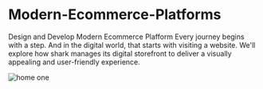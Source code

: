 # Modern-Ecommerce-Platforms
Design and Develop Modern Ecommerce Plafform
Every journey begins with a step. And in the digital world, that starts with visiting a website. We'll explore how shark manages its digital storefront to deliver a visually appealing and user-friendly experience.

![home one](img/home.png)
